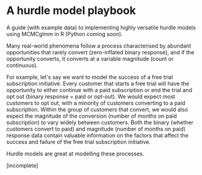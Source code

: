 # A hurdle model playbook

A guide (with example data) to implementing highly versatile hurdle models using MCMCglmm in R (Python coming soon).

Many real-world phenomena follow a process characterised by abundant opportunities that rarely convert (zero-inflated binary response), and if the opportunity converts, it converts at a variable magnitude (count or continuous).

For example, let's say we want to model the success of a free trial subscription initiative. Every customer that starts a free trial will have the opportunity to either continue with a paid subscription or end the trial and opt out (binary response = paid or opt-out). We would expect most customers to opt out, with a minority of customers converting to a paid subscription. Within the group of customers that convert, we would also expect the magnitude of the conversion (number of months on paid subscription) to vary widely between customers. Both the binary (whether customers convert to paid) and magnitude (number of months on paid) response data contain valuable information on the factors that affect the success and failure of the free trial subscription initiative.

Hurdle models are great at modelling these processes.

[incomplete]
